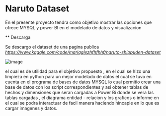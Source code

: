 # Naruto Dataset
  En el presente proyecto tendra como objetivo mostrar las opciones que ofrece MYSQL y power BI en el modelado de datos y visualizacion

** Descarga 


  Se descargo el dataset de una pagina publica 
  *https://www.kaggle.com/code/mariaglezhfhfhhf/naruto-shippuden-dataset*

  
  ![image](https://github.com/38215290/Naruto/assets/127343400/52c93d31-a7d1-413b-b495-c14a6eebe524)

  el cual es de utilidad para el objetivo propuesto , en el cual se hizo una limpieza en python para un mejor modelado de datos el cual se tuvo en cuenta en el programa de bases de datos MYSQL lo cual permitio crear una base de datos con los script correspondientes y asi obtener tablas de hechos y dimensiones que seran cargadas a Power Bi  donde se vera las tablas cargadas , el diagrama entidad - relacion y los graficos o informe en el cual se podra interactuar de facil manera haciendo hincapie en lo que es cargar imagenes y datos. 
